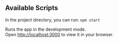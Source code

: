 ## Available Scripts

In the project directory, you can run: `npm start`

Runs the app in the development mode.\
Open [http://localhost:3000](http://localhost:3000) to view it in your browser.

